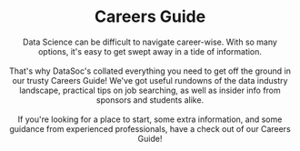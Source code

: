 ---
layout: publication
title: Careers Guide
colour: is-light
subtitle:
    Data Science can be difficult to navigate career-wise. With so many options, it's easy to get
    swept away in a tide of information. 
    <br><br>
    That's why DataSoc's collated everything you need to get off the ground in our trusty Careers Guide! 
    We've got useful rundowns of the data industry landscape, practical tips on job searching, as well as insider info from sponsors and students alike. 
    <br><br>
    If you're looking for a place to start, some extra information, and some guidance 
    from experienced professionals, have a check out of our Careers Guide! 
    <br><br>
document: https://drive.google.com/file/d/1-y2Uv3YahnbM9O8Xp1knhRs2qTSDTBJ5/preview
---